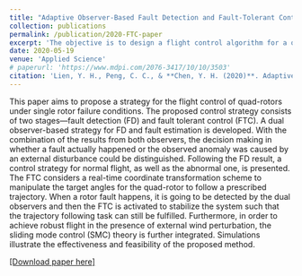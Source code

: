 ```yaml
---
title: "Adaptive Observer-Based Fault Detection and Fault-Tolerant Control of Quadrotors under Rotor Failure Conditions"
collection: publications
permalink: /publication/2020-FTC-paper
excerpt: 'The objective is to design a flight control algorithm for a quadrotor and study further how to recover control in the presence of single rotor loss. The error transformation and reconfiguration techniques combined with sacrificing yaw control are applied to realize fault-tolerant control under actuator failures. The input saturation is not considered in our case.'
date: 2020-05-19
venue: 'Applied Science'
# paperurl: 'https://www.mdpi.com/2076-3417/10/10/3503'
citation: 'Lien, Y. H., Peng, C. C., & **Chen, Y. H. (2020)**. Adaptive observer-based fault detection and fault-tolerant control of quadrotors under rotor failure conditions. Applied Sciences, 10(10), 3503.'
---
```

This paper aims to propose a strategy for the flight control of quad-rotors under single
rotor failure conditions. The proposed control strategy consists of two stages—fault detection (FD)
and fault tolerant control (FTC). A dual observer-based strategy for FD and fault estimation is
developed. With the combination of the results from both observers, the decision making in whether
a fault actually happened or the observed anomaly was caused by an external disturbance could be
distinguished. Following the FD result, a control strategy for normal flight, as well as the abnormal
one, is presented. The FTC considers a real-time coordinate transformation scheme to manipulate
the target angles for the quad-rotor to follow a prescribed trajectory. When a rotor fault happens,
it is going to be detected by the dual observers and then the FTC is activated to stabilize the system
such that the trajectory following task can still be fulfilled. Furthermore, in order to achieve robust
flight in the presence of external wind perturbation, the sliding mode control (SMC) theory is further
integrated. Simulations illustrate the effectiveness and feasibility of the proposed method.

[[Download paper here]](http://yi-hsuan-chen.github.io/files/applsci-10-03503-v2.pdf)

<!-- Recommended citation: Lien, Y. H., Peng, C. C., & **Chen, Y. H.** (2020). Adaptive observer-based fault detection and fault-tolerant control of quadrotors under rotor failure conditions. Applied Sciences, 10(10), 3503. -->